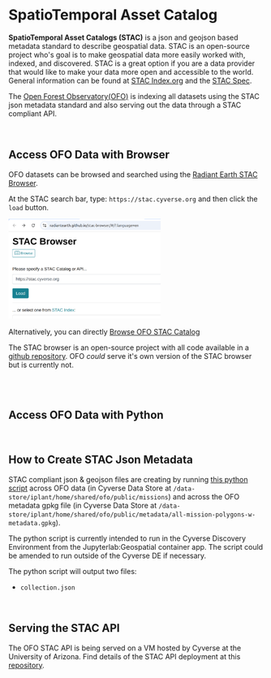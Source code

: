 # SpatioTemporal Asset Catalog

**SpatioTemporal Asset Catalogs (STAC)** is a json and geojson based metadata standard to describe geospatial data. STAC is an open-source project who's goal is to make geospatial data more easily worked with, indexed, and discovered. STAC is a great option if you are a data provider that would like to make your data more open and accessible to the world. General information can be found at [STAC Index.org](https://stacindex.org/) and the [STAC Spec](https://stacspec.org/en). 

The [Open Forest Observatory(OFO)](https://openforestobservatory.org/) is indexing all datasets using the STAC json metadata standard and also serving out the data through a STAC compliant API. 

<br/>

## Access OFO Data with Browser

OFO datasets can be browsed and searched using the [Radiant Earth STAC Browser](https://radiantearth.github.io/stac-browser/#/?.language=en). 

At the STAC search bar, type: `https://stac.cyverse.org` and then click the `load` button. 

<img src="./images/stac_browser_ofo.png" width=300>

<br/>

Alternatively, you can directly [Browse OFO STAC Catalog](https://radiantearth.github.io/stac-browser/#/external/stac.cyverse.org/)

The STAC browser is an open-source project with all code available in a [github repository](https://github.com/radiantearth/stac-browser). OFO _could_ serve it's own version of the STAC browser but is currently not. 

<br/>
<br/>

## Access OFO Data with Python

<br/>

## How to Create STAC Json Metadata

STAC compliant json & geojson files are creating by running [this python script](./scripts/STAC_creation_OFO.ipynb) across OFO data (in Cyverse Data Store at `/data-store/iplant/home/shared/ofo/public/missions`) and across the OFO metadata gpkg file (in Cyverse Data Store at `/data-store/iplant/home/shared/ofo/public/metadata/all-mission-polygons-w-metadata.gpkg`).

The python script is currently intended to run in the Cyverse Discovery Environment from the Jupyterlab:Geospatial container app. The script could be amended to run outside of the Cyverse DE if necessary. 

The python script will output two files: 

  * `collection.json` 

<br/>

## Serving the STAC API

The OFO STAC API is being served on a VM hosted by Cyverse at the University of Arizona. Find details of the STAC API deployment at this [repository](https://github.com/cyverse-gis/cyverse-stac).







